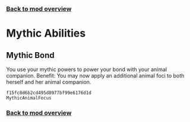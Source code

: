 ### [Back to mod overview](./README.md)

# Mythic Abilities

## Mythic Bond

You use your mythic powers to power your bond with your animal companion. Benefit: You may now apply an additional animal foci to both herself and her animal companion.

`f15fc8d6b2cd495d8977bf99e6176d1d`  
`MythicAnimalFocus`  


### [Back to mod overview](./README.md)
